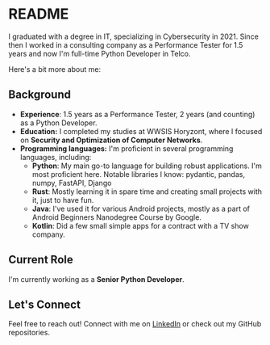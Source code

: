 # README
I graduated with a degree in IT, specializing in Cybersecurity in 2021. Since then I worked in a consulting company as a Performance Tester for 1.5 years and now I'm full-time Python Developer in Telco.

Here's a bit more about me:

## Background
- **Experience**: 1.5 years as a Performance Tester, 2 years (and counting) as a Python Developer.
- **Education:** I completed my studies at WWSIS Horyzont, where I focused on **Security and Optimization of Computer Networks**.
- **Programming languages:** I'm proficient in several programming languages, including:
  - **Python**: My main go-to language for building robust applications. I'm most proficient here. Notable libraries I know: pydantic, pandas, numpy, FastAPI, Django
  - **Rust**: Mostly learning it in spare time and creating small projects with it, just to have fun.
  - **Java**: I've used it for various Android projects, mostly as a part of Android Beginners Nanodegree Course by Google.
  - **Kotlin**: Did a few small simple apps for a contract with a TV show company.

## Current Role
I'm currently working as a **Senior Python Developer**.

## Let's Connect
Feel free to reach out! Connect with me on [LinkedIn](https://www.linkedin.com/in/mkuniczuk/) or check out my GitHub repositories.
